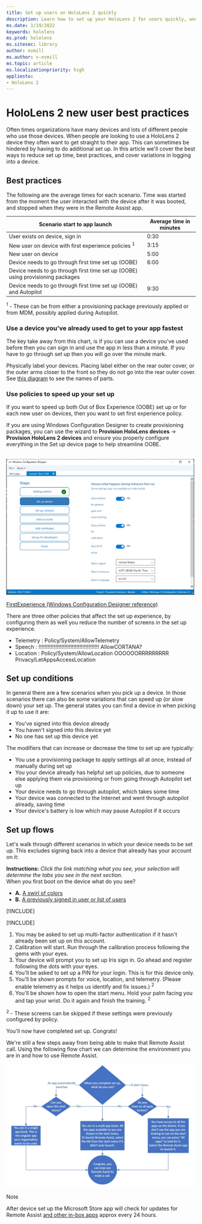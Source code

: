 ```yaml
---
title: Set up users on HoloLens 2 quickly
description: Learn how to set up your HoloLens 2 for users quickly, and what can happen that affects set up. 
ms.date: 1/19/2022
keywords: hololens
ms.prod: hololens
ms.sitesec: library
author: evmill
ms.author: v-evmill
ms.topic: article
ms.localizationpriority: high
appliesto:
- HoloLens 2
---
```


# HoloLens 2 new user best practices

Often times organizations have many devices and lots of different people who use those devices. When people are looking to use a HoloLens 2 device they often want to get straight to their app. This can sometimes be hindered by having to do additional set up. In this article we'll cover the best ways to reduce set up time, best practices, and cover variations in logging into a device.

## Best practices

The following are the average times for each scenario. Time was started from the moment the user interacted with the device after it was booted, and stopped when they were in the Remote Assist app.

| Scenario start to app launch                                                    | Average time in minutes |
|---------------------------------------------------------------------------------|-------------------------|
| User exists on device, sign in                                                  | 0:30                    |
| New user on device with first experience policies <sup>1</sup>                  | 3:15                    |
| New user on device                                                              | 5:00                    |
| Device needs to go through first time set up (OOBE)                             | 6:00                    |
| Device needs to go through first time set up (OOBE) using provisioning packages |                         |
| Device needs to go through first time set up (OOBE) and Autopilot               | 9:30                    |

<sup>1</sup> - These can be from either a provisioning package previously applied or from MDM, possibly applied during Autopilot.

### Use a device you've already used to get to your app fastest

The key take away from this chart, is if you can use a device you've used before then you can sign in and use the app in less than a minute. If you have to go through set up then you will go over the minute mark.

Physically label your devices. Placing label either on the rear outer cover, or the outer arms closer to the front so they do not go into the rear outer cover. See [this diagram](images/hololens2-exploded-view-diagram.png) to see the names of parts.

### Use policies to speed up your set up

If you want to speed up both Out of Box Experience (OOBE) set up or for each new user on devices, then you want to set first experience policy.

If you are using Windows Configuration Designer to create provisioning packages, you can use the wizard to **Provision HoloLens devices** -> **Provision HoloLens 2 devices** and ensure you properly configure everything in the Set up device page to help streamline OOBE.

<br>
<img src="images/WCD-OOBE-skip.jpg" width="500px" alt="WCD OOBE First Experience">

[FirstExperience (Windows Configuration Designer reference)](/windows/configuration/wcd/wcd-firstexperience)

There are three other policies that affect the set up experience, by configuring them as well you reduce the number of screens in the set up experience.

- Telemetry : Policy/System/AllowTelemetry
- Speech :  !!!!!!!!!!!!!!!!!!!!!!!!!!!!!!!!!!!!!!!! AllowCORTANA?
- Location : Policy/System/AllowLocation   OOOOOORRRRRRRRR Privacy/LetAppsAccessLocation

## Set up conditions

In general there are a few scenarios when you pick up a device. In those scenarios there can also be some variations that can speed up (or slow down) your set up. The general states you can find a device in when picking it up to use it are:

- You've signed into this device already
- You haven't signed into this device yet
- No one has set up this device yet

The modifiers that can increase or decrease the time to set up are typically:

- You use a provisioning package to apply settings all at once, instead of manually during set up
- You your device already has helpful set up policies, due to someone else applying them via provisioning or from going through Autopilot set up
- Your device needs to go through autopilot, which takes some time
- Your device was connected to the Internet and went through autopilot already, saving time
- Your device's battery is low which may pause Autopilot if it occurs

## Set up flows

Let's walk through different scenarios in which your device needs to be set up. This excludes signing back into a device that already has your account on it:

**Instructions:** *Click the link matching what you see, your selection will determine the tabs you see in the next section.*
<br> When you first boot on the device what do you see?

- **A.** [A swirl of colors](/hololens/hololens2-new-user-optimize?tabs=OOBEswirl%2CsecondBlank#a-swirl-of-colors-1)
- **B.** [A previously signed in user or list of users](/hololens/hololens2-new-user-optimize?tabs=Users#a-previously-signed-in-user-or-list-of-users)

[!INCLUDE[](includes/hololens-new-user.md)]

[!INCLUDE[](includes/hololens-oobe-screens.md)]

1. You may be asked to set up multi-factor authentication if it hasn't already been set up on this account.
1. Calibration will start. Run through the calibration process following the gems with your eyes.
1. Your device will prompt you to set up Iris sign in. Go ahead and register following the dots with your eyes.
1. You'll be asked to set up a PIN for your login. This is for this device only.
1. You'll be shown prompts for voice, location, and telemetry. (Please enable telemetry as it helps us identify and fix issues.) <sup>2</sup>
1. You'll be shown how to open the start menu. Hold your palm facing you and tap your wrist. Do it again and finish the training. <sup>2</sup>

<sup>2</sup> - These screens can be skipped if these settings were previously configured by policy.

You'll now have completed set up. Congrats!

We're still a few steps away from being able to make that Remote Assist call. Using the following flow chart we can determine the environment you are in and how to use Remote Assist.

<img src="images/post-oobe-kisok-flowchart.jpg" alt="Post OOBE Kiosk flowchart">

> [!NOTE]
> After device set up the Microsoft Store app will check for updates for Remote Assist [and other in-box apps](hololens2-hardware.md#pre-installed-software) approx every 24 hours.
